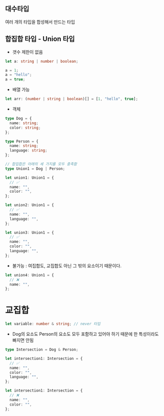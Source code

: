 ## 대수타입

여러 개의 타입을 합성해서 만드는 타입

## 합집합 타입 - Union 타입

- 갯수 제한이 없음

```ts
let a: string | number | boolean;

a = 1;
a = "hello";
a = true;
```

- 배열 가능

```ts
let arr: (number | string | boolean)[] = [1, "hello", true];
```

- 객체

```ts
type Dog = {
  name: string;
  color: string;
};

type Person = {
  name: string;
  language: string;
};

// 합집합은 아래의 세 가지를 모두 충족함
type Union1 = Dog | Person;

let union1: Union1 = {
  // ✅
  name: "",
  color: "",
};

let union2: Union1 = {
  // ✅
  name: "",
  language: "",
};

let union3: Union1 = {
  // ✅
  name: "",
  color: "",
  language: "",
};
```

- 불가능 : 여집합도, 교집합도 아닌 그 밖의 요소이기 때문이다.

```ts
let union4: Union1 = {
  // ❌
  name: "",
};
```

# 교집합

```ts
let variable: number & string; // never 타입
```

- Dog의 요소도 Person의 요소도 모두 포함하고 있어야 하기 때문에 한 특성이라도 빠지면 안됨

```ts
type Intersection = Dog & Person;

let intersection1: Intersection = {
  // ✅
  name: "",
  color: "",
  language: "",
};

let intersection1: Intersection = {
  // ❌
  name: "",
  color: "",
};
```
